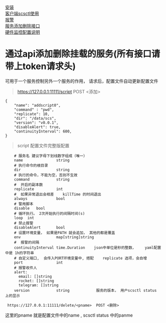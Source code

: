 [安装](install.md)  
[客户端scsctl使用](scsctl.md)  
[报警](alert.md)  
[服务添加删除接口](script.md)  
[硬件监控配置说明](hardware.md)

#  通过api添加删除挂载的服务(所有接口请带上token请求头)

可用于一个服务控制另外一个服务的作用， 请求后，配置文件自动更新配置文件  


> https://127.0.0.1:11111/script  POST <添加>
```
{
    "name": "addscript0",             
	"command" : "pwd", 
    "replicate": 10,         
	"dir": "/data/scs",
	"version": "v0.0.1",
    "disableAlert": true,
    "continuityInterval": 600, 
}
```

> script 配置文件完整版配置
```
    # 服务名 建议字母下划线数字组成（唯一）
	name               string      
    # 执行命令的根目录     
	dir                string      
    # 执行的命令，不能为空，否则不生效    
	command            string    
    #  开启的副本数       
	replicate          int      
    #  如果异常退出会相差    killTime 的时间退出     
	always             bool    
    # 警用脚本
    disable   bool  
    # 循环执行。 2次开始执行的间隔时间(s)
    loop  int
    # 禁止报警        
	disableAlert       bool   
    # 设置环境变量， 如果是PATH 就会追加， 其他的都是覆盖          
	env                map[string]string 
    #  报警的间隔
	continuityInterval time.Duration    json中单位是秒的整数，    yaml配置中是 1h的字符串 
    # 自定义端口,  会传入PORT环境变量中, 搭配    replicate 选项，会自增 
	port               int  
    # 报警收件人             
	alert:
      email: []string
      rocket: []string
      telegram: []string     
	version            string            服务的版本， 用户scsctl status 上的显示
```
```
 https://127.0.0.1:11111/delete/<pname>  POST <删除>  
```
这里的pname 就是配置文件中的name , scsctl status 中的panme



